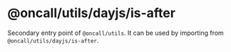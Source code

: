 # @oncall/utils/dayjs/is-after

Secondary entry point of `@oncall/utils`. It can be used by importing from `@oncall/utils/dayjs/is-after`.
